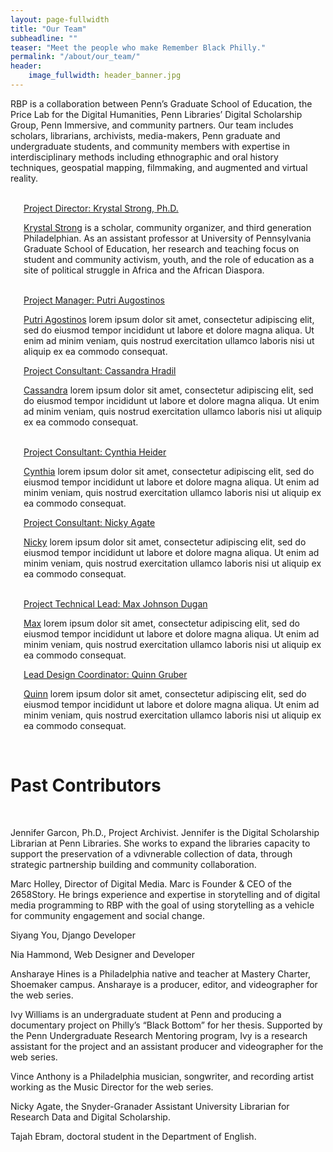 ```yaml
---
layout: page-fullwidth
title: "Our Team"
subheadline: ""
teaser: "Meet the people who make Remember Black Philly."
permalink: "/about/our_team/"
header:
    image_fullwidth: header_banner.jpg
---
```

<p>RBP is a collaboration between Penn’s Graduate School of Education, the Price Lab for the Digital Humanities, Penn Libraries’ Digital Scholarship Group, Penn Immersive, and community partners. Our team includes scholars, librarians, archivists, media-makers, Penn graduate and undergraduate students, and community members with expertise in interdisciplinary methods including ethnographic and oral history techniques, geospatial mapping, filmmaking, and augmented and virtual reality.</p>

<br>

<div class="row KS 1">
    <div class="small-12 large-6 large-centered columns">
        <img src="{{ site.urlimg }}Strong_Krystal_0-683x1024.jpg" alt="">
        <div class="accordion" data-accordion>
            <div class="accordion-navigation">
                <a href="#panel1a">Project Director: Krystal Strong, Ph.D.</a>
                <div id="panel1a" class="content inactive">
                    <p><a href="https://anthropology.sas.upenn.edu/people/krystal-strong">Krystal Strong</a> is a scholar, community organizer, and third generation Philadelphian. As an assistant professor at University of Pennsylvania Graduate School of Education, her research and teaching focus on student and community activism, youth, and the role of education as a site of political struggle in Africa and the African Diaspora.</p>
                </div>
            </div>
        </div>
    </div>
</div>

<br>

<div class="row 2">
    <div class="large-6 columns">
        <img src="{{ site.urlimg }}Strong_Krystal_0-683x1024.jpg" alt="">
        <div class="accordion" data-accordion>
            <div class="accordion-navigation">
                <a href="#panel2a">Project Manager: Putri Augostinos</a>
                <div id="panel2a" class="content inactive">
                    <p><a href="https://agustinosputri.github.io/">Putri Agostinos</a> lorem ipsum dolor sit amet, consectetur adipiscing elit, sed do eiusmod tempor incididunt ut labore et dolore magna aliqua. Ut enim ad minim veniam, quis nostrud exercitation ullamco laboris nisi ut aliquip ex ea commodo consequat.</p>
                </div>
            </div>
        </div>
    </div>
    <div class="large-6 columns">
        <img src="{{ site.urlimg }}Strong_Krystal_0-683x1024.jpg" alt="">
        <div class="accordion" data-accordion>
            <div class="accordion-navigation">
                <a href="#panel3a">Project Consultant: Cassandra Hradil</a>
                <div id="panel3a" class="content inactive">
                    <p><a href="http://cassandrahradil.com/">Cassandra</a> lorem ipsum dolor sit amet, consectetur adipiscing elit, sed do eiusmod tempor incididunt ut labore et dolore magna aliqua. Ut enim ad minim veniam, quis nostrud exercitation ullamco laboris nisi ut aliquip ex ea commodo consequat.</p>
                </div>
            </div>
        </div>
    </div>
</div>

<br>

<div class="row 3">
    <div class="large-6 columns">
        <img src="{{ site.urlimg }}Strong_Krystal_0-683x1024.jpg" alt="">
        <div class="accordion" data-accordion>
            <div class="accordion-navigation">
                <a href="#panel4a">Project Consultant: Cynthia Heider</a>
                <div id="panel4a" class="content inactive">
                    <p><a href="https://www.library.upenn.edu/people/staff/cynthia-heider">Cynthia</a> lorem ipsum dolor sit amet, consectetur adipiscing elit, sed do eiusmod tempor incididunt ut labore et dolore magna aliqua. Ut enim ad minim veniam, quis nostrud exercitation ullamco laboris nisi ut aliquip ex ea commodo consequat.</p>
                </div>
            </div>
        </div>        
    </div>
    <div class="large-6 columns">
        <img src="{{ site.urlimg }}Strong_Krystal_0-683x1024.jpg" alt="">
        <div class="accordion" data-accordion>
            <div class="accordion-navigation">
                <a href="#panel5a">Project Consultant: Nicky Agate</a>
                <div id="panel5a" class="content inactive">
                    <p><a href="https://www.library.upenn.edu/people/staff/cynthia-heider">Nicky</a> lorem ipsum dolor sit amet, consectetur adipiscing elit, sed do eiusmod tempor incididunt ut labore et dolore magna aliqua. Ut enim ad minim veniam, quis nostrud exercitation ullamco laboris nisi ut aliquip ex ea commodo consequat.</p>
                </div>
            </div>
        </div>
    </div>
</div>

<br>

<div class="row 4">
    <div class="large-6 columns">
        <img src="{{ site.urlimg }}Strong_Krystal_0-683x1024.jpg" alt="">
        <div class="accordion" data-accordion>
            <div class="accordion-navigation">
                <a href="#panel6a">Project Technical Lead: Max Johnson Dugan</a>
                <div id="panel6a" class="content inactive">
                    <p><a href="http://maxjohnsondugan.com/">Max</a> lorem ipsum dolor sit amet, consectetur adipiscing elit, sed do eiusmod tempor incididunt ut labore et dolore magna aliqua. Ut enim ad minim veniam, quis nostrud exercitation ullamco laboris nisi ut aliquip ex ea commodo consequat.</p>
                </div>
            </div>
        </div>        
    </div>
    <div class="large-6 columns">
        <img src="{{ site.urlimg }}Strong_Krystal_0-683x1024.jpg" alt="">
        <div class="accordion" data-accordion>
            <div class="accordion-navigation">
                <a href="#panel7a">Lead Design Coordinator: Quinn Gruber</a>
                <div id="panel7a" class="content inactive">
                    <p><a href="https://www.linkedin.com/in/quinn-gruber-257005205">Quinn</a> lorem ipsum dolor sit amet, consectetur adipiscing elit, sed do eiusmod tempor incididunt ut labore et dolore magna aliqua. Ut enim ad minim veniam, quis nostrud exercitation ullamco laboris nisi ut aliquip ex ea commodo consequat.</p>
                </div>
            </div>
        </div>
    </div>
</div>

<br>

<h1>Past Contributors</h1>
<br>

<p>Jennifer Garcon, Ph.D., Project Archivist. Jennifer is the Digital Scholarship Librarian at Penn Libraries. She works to expand the libraries capacity to support the preservation of a vdivnerable collection of data, through strategic partnership building and community collaboration.</p>
 
<p>Marc Holley, Director of Digital Media. Marc is Founder & CEO of the 2658Story. He brings experience and expertise in storytelling and of digital media programming to RBP with the goal of using storytelling as a vehicle for community engagement and social change.</p>


<p>Siyang You, Django Developer</p>
<p>Nia Hammond, Web Designer and Developer</p>
<p>Ansharaye Hines is a Philadelphia native and teacher at Mastery Charter, Shoemaker campus. Ansharaye is a producer, editor, and videographer for the web series.</p>
<p>Ivy Williams is an undergraduate student at Penn and producing a documentary project on Philly’s “Black Bottom” for her thesis. Supported by the Penn Undergraduate Research Mentoring program, Ivy is a research assistant for the project and an assistant producer and videographer for the web series.</p>
<p>Vince Anthony is a Philadelphia musician, songwriter, and recording artist working as the Music Director for the web series.</p>
<p>Nicky Agate, the Snyder-Granader Assistant University Librarian for Research Data and Digital Scholarship.</p>
<p>Tajah Ebram, doctoral student in the Department of English.</p>